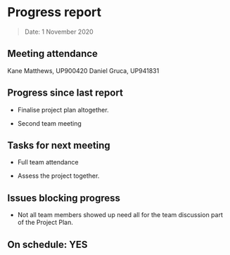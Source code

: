 <!-- File name must be Year-Month-Date.md
e.g. 2020-10-12.md -->

<!--One report per week Minimum!-->
# Progress report

> Date: 1 November 2020

<!--Names of those who attended the meeting, CSV-->
## Meeting attendance

Kane Matthews, UP900420
Daniel Gruca, UP941831

## Progress since last report
<!--What have you done ?-->
<!--Single line bullet point-->
* Finalise project plan altogether.

* Second team meeting

## Tasks for next meeting

<!--What will you do before the next?-->
<!--Single line bullet point-->

* Full team attendance

* Assess the project together.

## Issues blocking progress

* Not all team members showed up need all for the team discussion part of the Project Plan.

<!--Pick one-->
<!--## On schedule: YES-->
<!--## On schedule: NO-->

## On schedule: YES
